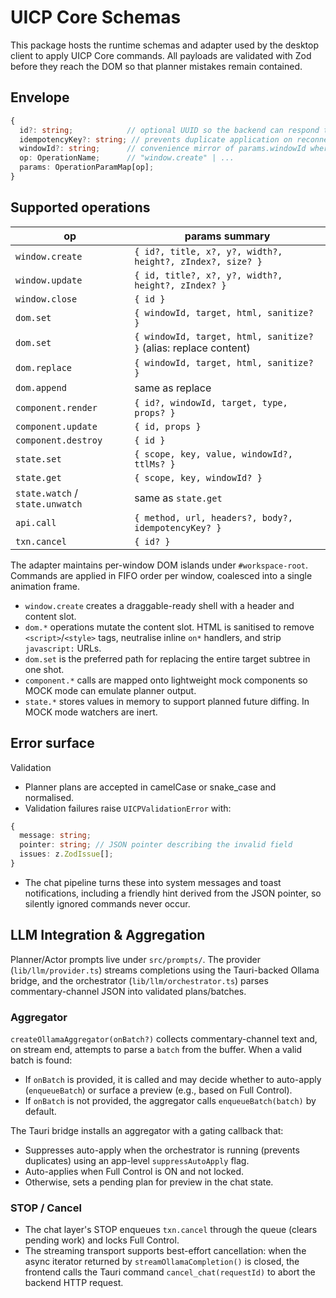 ﻿# UICP Core Schemas

This package hosts the runtime schemas and adapter used by the desktop client to apply UICP Core commands. All payloads are validated with Zod before they reach the DOM so that planner mistakes remain contained.

## Envelope

```ts
{
  id?: string;            // optional UUID so the backend can respond to a specific command
  idempotencyKey?: string; // prevents duplicate application on reconnect
  windowId?: string;      // convenience mirror of params.windowId where applicable
  op: OperationName;      // "window.create" | ...
  params: OperationParamMap[op];
}
```

## Supported operations

| op                | params summary |
|-------------------|----------------|
| `window.create`   | `{ id?, title, x?, y?, width?, height?, zIndex?, size? }` |
| `window.update`   | `{ id, title?, x?, y?, width?, height?, zIndex? }` |
| `window.close`    | `{ id }` |
| `dom.set`         | `{ windowId, target, html, sanitize? }` |
| `dom.set`         | `{ windowId, target, html, sanitize? }` (alias: replace content) |
| `dom.replace`     | `{ windowId, target, html, sanitize? }` |
| `dom.append`      | same as replace |
| `component.render`| `{ id?, windowId, target, type, props? }` |
| `component.update`| `{ id, props }` |
| `component.destroy`| `{ id }` |
| `state.set`       | `{ scope, key, value, windowId?, ttlMs? }` |
| `state.get`       | `{ scope, key, windowId? }` |
| `state.watch` / `state.unwatch` | same as `state.get` |
| `api.call`        | `{ method, url, headers?, body?, idempotencyKey? }` |
| `txn.cancel`      | `{ id? }` |

The adapter maintains per-window DOM islands under `#workspace-root`. Commands are applied in FIFO order per window, coalesced into a single animation frame.

* `window.create` creates a draggable-ready shell with a header and content slot.
* `dom.*` operations mutate the content slot. HTML is sanitised to remove `<script>`/`<style>` tags, neutralise inline `on*` handlers, and strip `javascript:` URLs.
* `dom.set` is the preferred path for replacing the entire target subtree in one shot.
* `component.*` calls are mapped onto lightweight mock components so MOCK mode can emulate planner output.
* `state.*` stores values in memory to support planned future diffing. In MOCK mode watchers are inert.

## Error surface

Validation

* Planner plans are accepted in camelCase or snake_case and normalised.
* Validation failures raise `UICPValidationError` with:

```ts
{
  message: string;
  pointer: string; // JSON pointer describing the invalid field
  issues: z.ZodIssue[];
}
```

* The chat pipeline turns these into system messages and toast notifications, including a friendly hint derived from the JSON pointer, so silently ignored commands never occur.

## LLM Integration & Aggregation

Planner/Actor prompts live under `src/prompts/`. The provider (`lib/llm/provider.ts`) streams completions using the Tauri-backed Ollama bridge, and the orchestrator (`lib/llm/orchestrator.ts`) parses commentary-channel JSON into validated plans/batches.

### Aggregator

`createOllamaAggregator(onBatch?)` collects commentary-channel text and, on stream end, attempts to parse a `batch` from the buffer. When a valid batch is found:

- If `onBatch` is provided, it is called and may decide whether to auto-apply (`enqueueBatch`) or surface a preview (e.g., based on Full Control).
- If `onBatch` is not provided, the aggregator calls `enqueueBatch(batch)` by default.

The Tauri bridge installs an aggregator with a gating callback that:

- Suppresses auto-apply when the orchestrator is running (prevents duplicates) using an app-level `suppressAutoApply` flag.
- Auto-applies when Full Control is ON and not locked.
- Otherwise, sets a pending plan for preview in the chat state.

### STOP / Cancel

- The chat layer's STOP enqueues `txn.cancel` through the queue (clears pending work) and locks Full Control.
- The streaming transport supports best-effort cancellation: when the async iterator returned by `streamOllamaCompletion()` is closed, the frontend calls the Tauri command `cancel_chat(requestId)` to abort the backend HTTP request.
